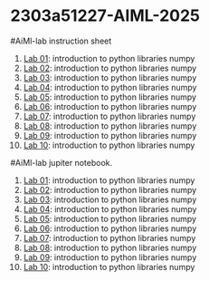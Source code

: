 # 2303a51227-AIML-2025
#AiMl-lab instruction sheet
1.  [Lab 01](): introduction to python libraries numpy
2.  [Lab 02](): introduction to python libraries numpy
3.  [Lab 03](): introduction to python libraries numpy
4.  [Lab 04](): introduction to python libraries numpy
5.  [Lab 05](): introduction to python libraries numpy
6.  [Lab 06](): introduction to python libraries numpy
7.  [Lab 07](): introduction to python libraries numpy
8.  [Lab 08](): introduction to python libraries numpy
9.  [Lab 09](): introduction to python libraries numpy
10.  [Lab 10](): introduction to python libraries numpy

#AiMl-lab jupiter notebook.
1.  [Lab 01](): introduction to python libraries numpy
2.  [Lab 02](): introduction to python libraries numpy
3.  [Lab 03](): introduction to python libraries numpy
4.  [Lab 04](): introduction to python libraries numpy
5.  [Lab 05](): introduction to python libraries numpy
6.  [Lab 06](): introduction to python libraries numpy
7.  [Lab 07](): introduction to python libraries numpy
8.  [Lab 08](): introduction to python libraries numpy
9.  [Lab 09](): introduction to python libraries numpy
10.  [Lab 10](): introduction to python libraries numpy



